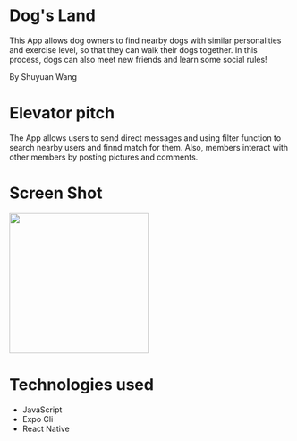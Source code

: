 # Dog's Land
This App allows dog owners to find nearby dogs with similar personalities and exercise level, so that they can walk their dogs together. In this process, dogs can also meet new friends and learn some social rules! 

By Shuyuan Wang

# Elevator pitch
The App allows users to send direct messages and using filter function to search nearby users and finnd match for them. Also, members interact with other members by posting pictures and comments. 

# Screen Shot
<img src="https://user-images.githubusercontent.com/72179897/141140688-21c35f9d-4650-4fd6-b317-f8747518ca9e.PNG" width="250" />

# Technologies used
* JavaScript
* Expo Cli
* React Native
